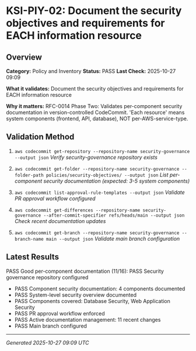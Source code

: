 # KSI-PIY-02: Document the security objectives and requirements for EACH information resource

## Overview

**Category:** Policy and Inventory
**Status:** PASS
**Last Check:** 2025-10-27 09:09

**What it validates:** Document the security objectives and requirements for EACH information resource

**Why it matters:** RFC-0014 Phase Two: Validates per-component security documentation in version-controlled CodeCommit. 'Each resource' means system components (frontend, API, database), NOT per-AWS-service-type.

## Validation Method

1. `aws codecommit get-repository --repository-name security-governance --output json`
   *Verify security-governance repository exists*

2. `aws codecommit get-folder --repository-name security-governance --folder-path policies/security-objectives/ --output json`
   *List per-component security documentation (expected: 3-5 system components)*

3. `aws codecommit list-approval-rule-templates --output json`
   *Validate PR approval workflow configured*

4. `aws codecommit get-differences --repository-name security-governance --after-commit-specifier refs/heads/main --output json`
   *Check recent documentation updates*

5. `aws codecommit get-branch --repository-name security-governance --branch-name main --output json`
   *Validate main branch configuration*

## Latest Results

PASS Good per-component documentation (11/16): PASS Security governance repository configured
- PASS Component security documentation: 4 components documented
- PASS System-level security overview documented
- PASS Components covered: Database Security, Web Application Security
- PASS PR approval workflow enforced
- PASS Active documentation management: 11 recent changes
- PASS Main branch configured

---
*Generated 2025-10-27 09:09 UTC*